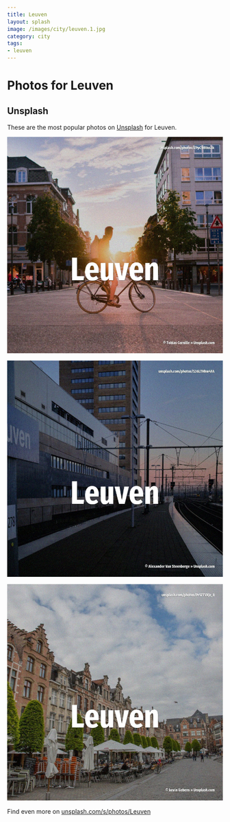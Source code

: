 ```yaml
---
title: Leuven
layout: splash
image: /images/city/leuven.1.jpg
category: city
tags:
- leuven
---
```

# Photos for Leuven

## Unsplash

These are the most popular photos on [Unsplash](https://unsplash.com) for Leuven.

![Leuven](/images/city/leuven.1.jpg)

![Leuven](/images/city/leuven.2.jpg)

![Leuven](/images/city/leuven.3.jpg)

Find even more on [unsplash.com/s/photos/Leuven](https://unsplash.com/s/photos/Leuven)